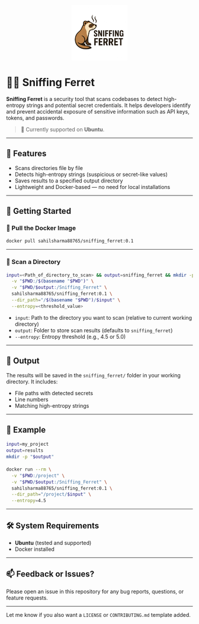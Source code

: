 <p align="center">
  <img src="https://github.com/sahil75831/sniffing_ferret-0.1/blob/main/logo.png" width="150" alt="Sniffing Ferret Logo" />
</p>


# 🕵️‍♂️ Sniffing Ferret

**Sniffing Ferret** is a security tool that scans codebases to detect high-entropy strings and potential secret credentials. It helps developers identify and prevent accidental exposure of sensitive information such as API keys, tokens, and passwords.

> 🐧 Currently supported on **Ubuntu**.

---

## 🔧 Features

* Scans directories file by file
* Detects high-entropy strings (suspicious or secret-like values)
* Saves results to a specified output directory
* Lightweight and Docker-based — no need for local installations

---

## 🚀 Getting Started

### 🐳 Pull the Docker Image

```bash
docker pull sahilsharma88765/sniffing_ferret:0.1
```

---

### 📁 Scan a Directory

```bash
input=<Path_of_directory_to_scan> && output=sniffing_ferret && mkdir -p "$output" && docker run --rm \
  -v "$PWD:/$(basename "$PWD")" \
  -v "$PWD/$output:/Sniffing_Ferret" \
  sahilsharma88765/sniffing_ferret:0.1 \
  --dir_path="/$(basename "$PWD")/$input" \
  --entropy=<threshold_value>
```

* `input`: Path to the directory you want to scan (relative to current working directory)
* `output`: Folder to store scan results (defaults to `sniffing_ferret`)
* `--entropy`: Entropy threshold (e.g., 4.5 or 5.0)

---

## 📂 Output

The results will be saved in the `sniffing_ferret/` folder in your working directory. It includes:

* File paths with detected secrets
* Line numbers
* Matching high-entropy strings

---

## 📌 Example

```bash
input=my_project
output=results
mkdir -p "$output"

docker run --rm \
  -v "$PWD:/project" \
  -v "$PWD/$output:/Sniffing_Ferret" \
  sahilsharma88765/sniffing_ferret:0.1 \
  --dir_path="/project/$input" \
  --entropy=4.5
```

---

## 🛠️ System Requirements

* **Ubuntu** (tested and supported)
* Docker installed

---

## 📫 Feedback or Issues?

Please open an issue in this repository for any bug reports, questions, or feature requests.

---

Let me know if you also want a `LICENSE` or `CONTRIBUTING.md` template added.
